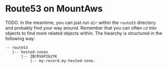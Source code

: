 # Route53 on MountAws

TODO. In the meantime, you can just run `dir` within the `route53` directory and probably find your way around.
Remember that you can often `cd` into objects to find more related objects within. The hiearchy is structured in the following way:

```
-- route53
   |-- hosted-zones
       |-- ZBCRV6P262YK
           |-- my-record.my-hosted-zone.
```